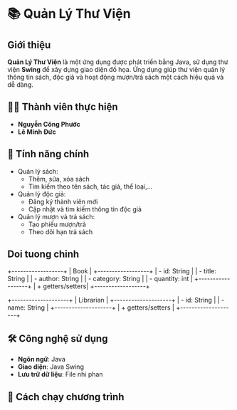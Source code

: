 # 📚 Quản Lý Thư Viện

## Giới thiệu
**Quản Lý Thư Viện** là một ứng dụng được phát triển bằng Java, sử dụng thư viện **Swing** để xây dựng giao diện đồ họa. Ứng dụng giúp thư viện quản lý thông tin sách, độc giả và hoạt động mượn/trả sách một cách hiệu quả và dễ dàng.

## 🧑‍💻 Thành viên thực hiện
- **Nguyễn Công Phước**
- **Lê Minh Đức**

## 🎯 Tính năng chính
- Quản lý sách:
  - Thêm, sửa, xóa sách
  - Tìm kiếm theo tên sách, tác giả, thể loại,...
- Quản lý độc giả:
  - Đăng ký thành viên mới
  - Cập nhật và tìm kiếm thông tin độc giả
- Quản lý mượn và trả sách:
  - Tạo phiếu mượn/trả
  - Theo dõi hạn trả sách
## Doi tuong chinh
+------------------+
|      Book        |
+------------------+
| - id: String     |
| - title: String  |
| - author: String |
| - category: String |
| - quantity: int  |
+------------------+
| + getters/setters|
+------------------+

+--------------------+
|    Librarian       |
+--------------------+
| - id: String       |
| - name: String     |
+--------------------+
| + getters/setters  |
+--------------------+



## 🛠 Công nghệ sử dụng
- **Ngôn ngữ**: Java
- **Giao diện**: Java Swing
- **Lưu trữ dữ liệu**: File nhi phan

## 🚀 Cách chạy chương trình
